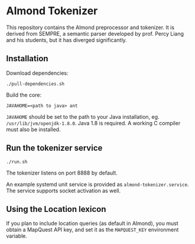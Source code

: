 # Almond Tokenizer

This repository contains the Almond preprocessor and tokenizer.
It is derived from SEMPRE, a semantic parser developed by prof. Percy Liang and his students,
but it has diverged significantly.

## Installation

Download dependencies:

    ./pull-dependencies.sh

Build the core:

    JAVAHOME=<path to java> ant

`JAVAHOME` should be set to the path to your Java installation, eg. `/usr/lib/jvm/openjdk-1.8.0`.
Java 1.8 is required. A working C compiler must also be installed.

## Run the tokenizer service

    ./run.sh

The tokenizer listens on port 8888 by default.

An example systemd unit service is provided as `almond-tokenizer.service`.
The service supports socket activation as well.

## Using the Location lexicon

If you plan to include location queries (as default in Almond), you must obtain a MapQuest
API key, and set it as the `MAPQUEST_KEY` environment variable.
